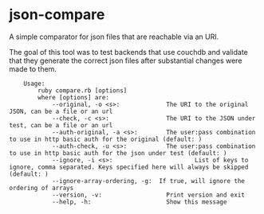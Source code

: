 json-compare
=============
A simple comparator for json files that are reachable via an URI.

The goal of this tool was to test backends that use couchdb and validate that they generate the correct json files after substantial changes were made to them.

		Usage:
			ruby compare.rb [options]
			where [options] are:
				--original, -o <s>:       		The URI to the original JSON, can be a file or an url
				--check, -c <s>:          		The URI to the JSON under test, can be a file or an url
				--auth-original, -a <s>:  		The user:pass combination to use in http basic auth for the original (default: )
				--auth-check, -u <s>:     		The user:pass combination to use in http basic auth for the json under test (default: )
				--ignore, -i <s>:   					List of keys to ignore, comma separated. Keys specified here will always be skipped (default: )
				--ignore-array-ordering, -g:  If true, will ignore the ordering of arrays
				--version, -v:             		Print version and exit
				--help, -h:                		Show this message
